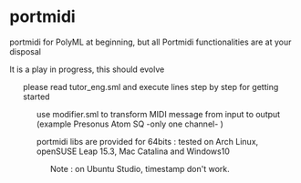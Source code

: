 # portmidi
portmidi for PolyML at beginning, but all Portmidi functionalities are at your disposal<p>
<p> It is a play in progress, this should evolve
<ul> please read tutor_eng.sml and execute lines step by step for getting started
<ul> use modifier.sml to transform MIDI message from input to output (example Presonus Atom SQ -only one channel- )
<p> portmidi libs are provided for 64bits : tested on Arch Linux, openSUSE Leap 15.3, Mac Catalina and Windows10 
<ul> Note : on Ubuntu Studio, timestamp don't work.


